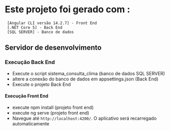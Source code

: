 # Este projeto foi gerado com :
     [Angular CLI versão 14.2.7] - Front End
     [.NET Core 5] - Back End
     [SQL SERVER] - Banco de dados



## Servidor de desenvolvimento

### Execução Back End
- Execute o script sistema_consulta_clima (banco de dados SQL SERVER)
- altere a conexão do banco de dados em appsettings.json (Back End)
- Execute o projeto Back End

#### Execução Front End
- execute npm install  (projeto front end)
- execute ng serve     (projeto front end)
- Navegue até `http://localhost:4200/`. O aplicativo será recarregado automaticamente


